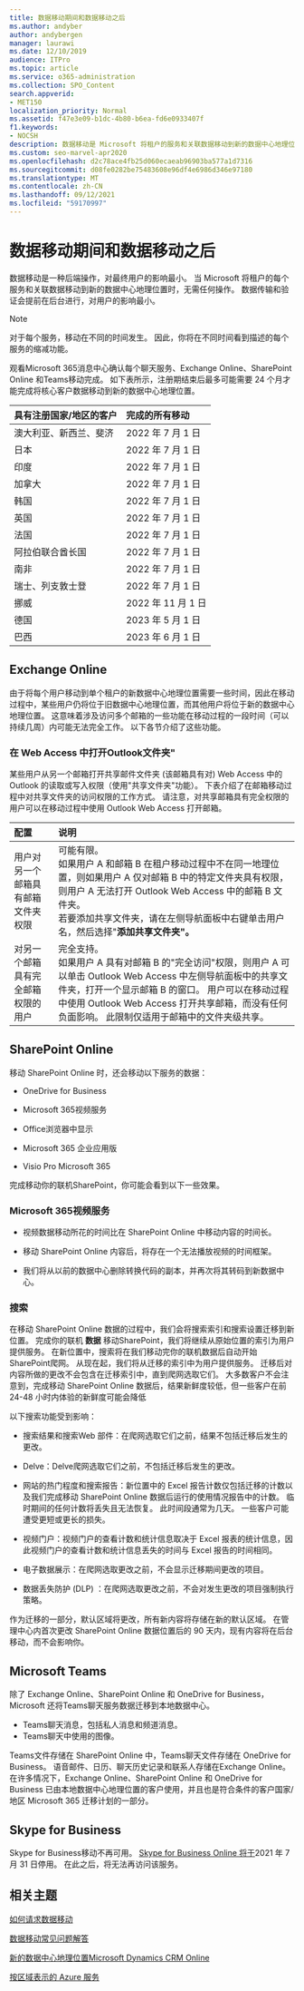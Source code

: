 ```yaml
---
title: 数据移动期间和数据移动之后
ms.author: andyber
author: andybergen
manager: laurawi
ms.date: 12/10/2019
audience: ITPro
ms.topic: article
ms.service: o365-administration
ms.collection: SPO_Content
search.appverid:
- MET150
localization_priority: Normal
ms.assetid: f47e3e09-b1dc-4b80-b6ea-fd6e0933407f
f1.keywords:
- NOCSH
description: 数据移动是 Microsoft 将租户的服务和关联数据移动到新的数据中心地理位置时发生的后端操作。
ms.custom: seo-marvel-apr2020
ms.openlocfilehash: d2c78ace4fb25d060ecaeab96903ba577a1d7316
ms.sourcegitcommit: d08fe0282be75483608e96df4e6986d346e97180
ms.translationtype: MT
ms.contentlocale: zh-CN
ms.lasthandoff: 09/12/2021
ms.locfileid: "59170997"
---
```

# <a name="during-and-after-your-data-move"></a>数据移动期间和数据移动之后

数据移动是一种后端操作，对最终用户的影响最小。 当 Microsoft 将租户的每个服务和关联数据移动到新的数据中心地理位置时，无需任何操作。 数据传输和验证会提前在后台进行，对用户的影响最小。
  
> [!NOTE]
> 对于每个服务，移动在不同的时间发生。 因此，你将在不同时间看到描述的每个服务的缩减功能。 
  
观看Microsoft 365消息中心确认每个聊天服务、Exchange Online、SharePoint Online 和Teams移动完成。 如下表所示，注册期结束后最多可能需要 24 个月才能完成将核心客户数据移动到新的数据中心地理位置。   

|**具有注册国家/地区的客户**|**完成的所有移动**|
|:-----|:-----|
|澳大利亚、新西兰、斐济  <br/> |2022 年 7 月 1 日  <br/> |
|日本  <br/> |2022 年 7 月 1 日  <br/> |
|印度  <br/> |2022 年 7 月 1 日  <br/> |
|加拿大  <br/> |2022 年 7 月 1 日  <br/> |
|韩国  <br/> |2022 年 7 月 1 日  <br/> |
|英国  <br/> |2022 年 7 月 1 日  <br/> |
|法国  <br/> |2022 年 7 月 1 日  <br/> |
|阿拉伯联合酋长国  <br/> |2022 年 7 月 1 日  <br/> |
|南非  <br/> |2022 年 7 月 1 日  <br/> |
|瑞士、列支敦士登  <br/> |2022 年 7 月 1 日  <br/> |
|挪威  <br/> |2022 年 11 月 1 日  <br/> |
|德国  <br/> |2023 年 5 月 1 日  <br/> |
|巴西  <br/> |2023 年 6 月 1 日  <br/> |

## <a name="exchange-online"></a>Exchange Online

由于将每个用户移动到单个租户的新数据中心地理位置需要一些时间，因此在移动过程中，某些用户仍将位于旧数据中心地理位置，而其他用户将位于新的数据中心地理位置。 这意味着涉及访问多个邮箱的一些功能在移动过程的一段时间（可以持续几周）内可能无法完全工作。 以下各节介绍了这些功能。
  
### <a name="open-shared-folder-in-outlook-web-access"></a>在 Web Access 中打开Outlook文件夹"

某些用户从另一个邮箱打开共享邮件文件夹 (该邮箱具有对) Web Access 中的 Outlook 的读取或写入权限（使用"共享文件夹"功能）。 下表介绍了在邮箱移动过程中对共享文件夹的访问权限的工作方式。 请注意，对共享邮箱具有完全权限的用户可以在移动过程中使用 Outlook Web Access 打开邮箱。 
  
|**配置**|**说明**|
|:-----|:-----|
|用户对另一个邮箱具有邮箱文件夹权限  <br/> |可能有限。  <br/> 如果用户 A 和邮箱 B 在租户移动过程中不在同一地理位置，则如果用户 A 仅对邮箱 B 中的特定文件夹具有权限，则用户 A 无法打开 Outlook Web Access 中的邮箱 B 文件夹。  <br/> 若要添加共享文件夹，请在左侧导航面板中右键单击用户名，然后选择"**添加共享文件夹"。**  <br/> |
|对另一个邮箱具有完全邮箱权限的用户  <br/> |完全支持。  <br/> 如果用户 A 具有对邮箱 B 的"完全访问"权限，则用户 A 可以单击 Outlook Web Access 中左侧导航面板中的共享文件夹，打开一个显示邮箱 B 的窗口。 用户可以在移动过程中使用 Outlook Web Access 打开共享邮箱，而没有任何负面影响。 此限制仅适用于邮箱中的文件夹级共享。           |
  
## <a name="sharepoint-online"></a>SharePoint Online

移动 SharePoint Online 时，还会移动以下服务的数据：
  
- OneDrive for Business
    
- Microsoft 365视频服务
    
- Office浏览器中显示
    
- Microsoft 365 企业应用版
    
- Visio Pro Microsoft 365
    
完成移动你的联机SharePoint，你可能会看到以下一些效果。
  
### <a name="microsoft-365-video-services"></a>Microsoft 365视频服务

- 视频数据移动所花的时间比在 SharePoint Online 中移动内容的时间长。
    
- 移动 SharePoint Online 内容后，将存在一个无法播放视频的时间框架。
    
- 我们将从以前的数据中心删除转换代码的副本，并再次将其转码到新数据中心。
    
### <a name="search"></a>搜索

在移动 SharePoint Online 数据的过程中，我们会将搜索索引和搜索设置迁移到新位置。 完成你的联机 **数据** 移动SharePoint，我们将继续从原始位置的索引为用户提供服务。 在新位置中，搜索将在我们移动完你的联机数据后自动开始SharePoint爬网。 从现在起，我们将从迁移的索引中为用户提供服务。 迁移后对内容所做的更改不会包含在迁移索引中，直到爬网选取它们。 大多数客户不会注意到，完成移动 SharePoint Online 数据后，结果新鲜度较低，但一些客户在前 24-48 小时内体验的新鲜度可能会降低 
  
以下搜索功能受到影响：
  
- 搜索结果和搜索Web 部件：在爬网选取它们之前，结果不包括迁移后发生的更改。 
    
- Delve：Delve爬网选取它们之前，不包括迁移后发生的更改。
    
- 网站的热门程度和搜索报告：新位置中的 Excel 报告计数仅包括迁移的计数以及我们完成移动 SharePoint Online 数据后运行的使用情况报告中的计数。 临时期间的任何计数将丢失且无法恢复。 此时间段通常为几天。 一些客户可能遭受更短或更长的损失。
    
- 视频门户：视频门户的查看计数和统计信息取决于 Excel 报表的统计信息，因此视频门户的查看计数和统计信息丢失的时间与 Excel 报告的时间相同。
    
- 电子数据展示：在爬网选取更改之前，不会显示迁移期间更改的项目。
    
- 数据丢失防护 (DLP) ：在爬网选取更改之前，不会对发生更改的项目强制执行策略。

作为迁移的一部分，默认区域将更改，所有新内容将存储在新的默认区域。 在管理中心内首次更改 SharePoint Online 数据位置后的 90 天内，现有内容将在后台移动，而不会影响你。

## <a name="microsoft-teams"></a>Microsoft Teams

除了 Exchange Online、SharePoint Online 和 OneDrive for Business，Microsoft 还将Teams聊天服务数据迁移到本地数据中心。

- Teams聊天消息，包括私人消息和频道消息。
- Teams聊天中使用的图像。

Teams文件存储在 SharePoint Online 中，Teams聊天文件存储在 OneDrive for Business。 语音邮件、日历、聊天历史记录和联系人存储在Exchange Online。 在许多情况下，Exchange Online、SharePoint Online 和 OneDrive for Business 已由本地数据中心地理位置的客户使用，并且也是符合条件的客户国家/地区 Microsoft 365 迁移计划的一部分。

## <a name="skype-for-business"></a>Skype for Business

Skype for Business移动不再可用。  [Skype for Business Online 将于](/lifecycle/announcements/skype-for-business-online-retirement)2021 年 7 月 31 日停用。 在此之后，将无法再访问该服务。 
  
## <a name="related-topics"></a>相关主题 
 
[如何请求数据移动](request-your-data-move.md)
    
[数据移动常见问题解答](data-move-faq.yml)
  
[新的数据中心地理位置Microsoft Dynamics CRM Online](/power-platform/admin/new-datacenter-regions)
  
[按区域表示的 Azure 服务](https://azure.microsoft.com/regions/)
